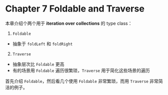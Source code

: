 # Chapter 7 Foldable and Traverse

本章介绍个两个用于 **iteration over collections** 的 type class：

1. `Foldable`
  * 抽象于 `foldLeft` 和 `foldRight`
2. `Traverse`
  * 抽象层次比 `Foldable` 更高
  * 有的场景用 `Foldable` 遍历很繁琐，`Traverse` 用于简化这些场景的遍历

首先介绍 `Foldable`，然后看几个使用 `Foldable` 非常繁琐，而用 `Traverse` 非常简洁的例子。